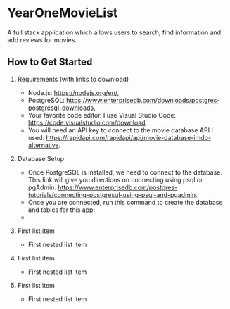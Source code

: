 # YearOneMovieList
A full stack application which allows users to search, find information and add reviews for movies.

## How to Get Started 

1.  Requirements (with links to download)
     - Node.js: https://nodejs.org/en/,
     - PostgreSQL: https://www.enterprisedb.com/downloads/postgres-postgresql-downloads,
     - Your favorite code editor.  I use Visual Studio Code:  https://code.visualstudio.com/download,
     - You will need an API key to connect to the movie database API I used:  https://rapidapi.com/rapidapi/api/movie-database-imdb-alternative.

2. Database Setup
     - Once PostgreSQL is installed, we need to connect to the database.  This link will give you directions on connecting using psql or pgAdmin:  https://www.enterprisedb.com/postgres-tutorials/connecting-postgresql-using-psql-and-pgadmin.
     - Once you are connected, run this command to create the database and tables for this app:
     - 
        




























100. First list item
     - First nested list item

100. First list item
     - First nested list item

100. First list item
     - First nested list item
